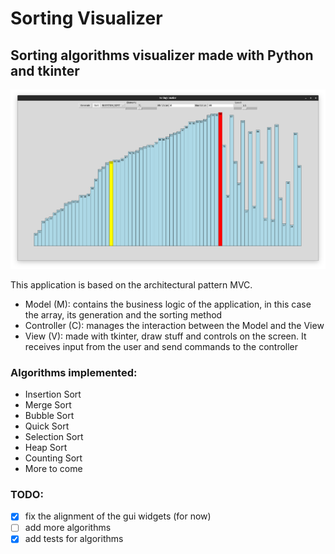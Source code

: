 # Sorting Visualizer

## Sorting algorithms visualizer made with Python and tkinter
![image](imgs/sorting-visualizer.png)

This application is based on the architectural pattern MVC.

- Model (M): contains the business logic of the application, in this case the array, its generation and the sorting method
- Controller (C): manages the interaction between the Model and the View
- View (V): made with tkinter, draw stuff and controls on the screen. It receives input from the user and send commands to the controller

### Algorithms implemented:
- Insertion Sort
- Merge Sort
- Bubble Sort
- Quick Sort
- Selection Sort
- Heap Sort
- Counting Sort
- More to come

### TODO:
- [x] fix the alignment of the gui widgets (for now)
- [ ] add more algorithms
- [x] add tests for algorithms
